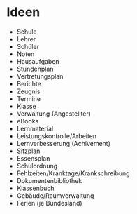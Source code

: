 # Ideen

* Schule
* Lehrer
* Schüler
* Noten
* Hausaufgaben
* Stundenplan
* Vertretungsplan
* Berichte
* Zeugnis
* Termine
* Klasse
* Verwaltung (Angestellter)
* eBooks
* Lernmaterial
* Leistungskontrolle/Arbeiten
* Lernverbesserung (Achivement)
* Sitzplan
* Essensplan
* Schulordnung
* Fehlzeiten/Kranktage/Krankschreibung
* Dokumentenbibliothek
* Klassenbuch
* Gebäude/Raumverwaltung
* Ferien (je Bundesland)
